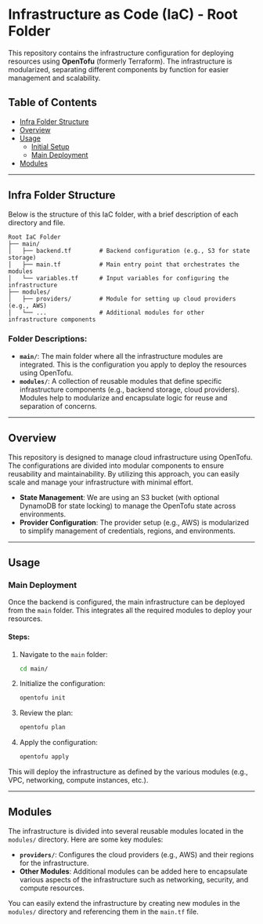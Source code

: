 
# Infrastructure as Code (IaC) - Root Folder

This repository contains the infrastructure configuration for deploying resources using **OpenTofu** (formerly Terraform). The infrastructure is modularized, separating different components by function for easier management and scalability.

## Table of Contents
- [Infra Folder Structure](#infra-folder-structure)
- [Overview](#overview)
- [Usage](#usage)
  - [Initial Setup](#initial-setup)
  - [Main Deployment](#main-deployment)
- [Modules](#modules)

---

## Infra Folder Structure

Below is the structure of this IaC folder, with a brief description of each directory and file.

```
Root IaC Folder
├── main/
│   ├── backend.tf        # Backend configuration (e.g., S3 for state storage)
│   ├── main.tf           # Main entry point that orchestrates the modules
│   └── variables.tf      # Input variables for configuring the infrastructure
├── modules/
│   ├── providers/        # Module for setting up cloud providers (e.g., AWS)
│   └── ...               # Additional modules for other infrastructure components
```

### Folder Descriptions:
- **`main/`**: The main folder where all the infrastructure modules are integrated. This is the configuration you apply to deploy the resources using OpenTofu.
- **`modules/`**: A collection of reusable modules that define specific infrastructure components (e.g., backend storage, cloud providers). Modules help to modularize and encapsulate logic for reuse and separation of concerns.
---

## Overview

This repository is designed to manage cloud infrastructure using OpenTofu. The configurations are divided into modular components to ensure reusability and maintainability. By utilizing this approach, you can easily scale and manage your infrastructure with minimal effort.

- **State Management**: We are using an S3 bucket (with optional DynamoDB for state locking) to manage the OpenTofu state across environments.
- **Provider Configuration**: The provider setup (e.g., AWS) is modularized to simplify management of credentials, regions, and environments.

---

## Usage

### Main Deployment

Once the backend is configured, the main infrastructure can be deployed from the `main` folder. This integrates all the required modules to deploy your resources.

#### Steps:
1. Navigate to the `main` folder:
   ```bash
   cd main/
   ```
2. Initialize the configuration:
   ```bash
   opentofu init
   ```
3. Review the plan:
   ```bash
   opentofu plan
   ```
4. Apply the configuration:
   ```bash
   opentofu apply
   ```

This will deploy the infrastructure as defined by the various modules (e.g., VPC, networking, compute instances, etc.).

---

## Modules

The infrastructure is divided into several reusable modules located in the `modules/` directory. Here are some key modules:

- **`providers/`**: Configures the cloud providers (e.g., AWS) and their regions for the infrastructure.
- **Other Modules**: Additional modules can be added here to encapsulate various aspects of the infrastructure such as networking, security, and compute resources.

You can easily extend the infrastructure by creating new modules in the `modules/` directory and referencing them in the `main.tf` file.

